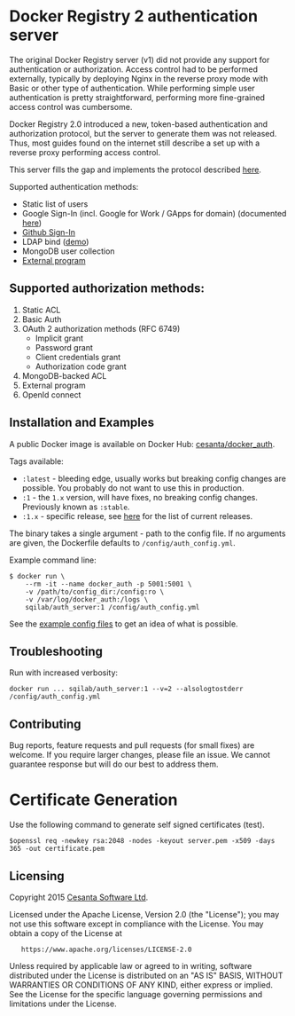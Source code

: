Docker Registry 2 authentication server
=========================================

The original Docker Registry server (v1) did not provide any support for authentication or authorization.
Access control had to be performed externally, typically by deploying Nginx in the reverse proxy mode with Basic or other type of authentication.
While performing simple user authentication is pretty straightforward, performing more fine-grained access control was cumbersome.

Docker Registry 2.0 introduced a new, token-based authentication and authorization protocol, but the server to generate them was not released.
Thus, most guides found on the internet still describe a set up with a reverse proxy performing access control.

This server fills the gap and implements the protocol described [here](https://github.com/docker/distribution/blob/master/docs/spec/auth/token.md).

Supported authentication methods:
 * Static list of users
 * Google Sign-In (incl. Google for Work / GApps for domain) (documented [here](https://github.com/cesanta/docker_auth/blob/master/examples/reference.yml))
 * [Github Sign-In](docs/auth-methods.md#github)
 * LDAP bind ([demo](https://github.com/kwk/docker-registry-setup))
 * MongoDB user collection
 * [External program](https://github.com/cesanta/docker_auth/blob/master/examples/ext_auth.sh)

## Supported authorization methods:
1. Static ACL
2. Basic Auth
3. OAuth 2 authorization methods (RFC 6749)
	+ Implicit grant
	+ Password grant
	+ Client credentials grant
	+ Authorization code grant
 4. MongoDB-backed ACL
 5. External program
 6. OpenId connect 
## Installation and Examples

A public Docker image is available on Docker Hub: [cesanta/docker_auth](https://registry.hub.docker.com/u/cesanta/docker_auth/).

Tags available:
 - `:latest` - bleeding edge, usually works but breaking config changes are possible. You probably do not want to use this in production.
 - `:1` - the `1.x` version, will have fixes, no breaking config changes. Previously known as `:stable`.
 - `:1.x` - specific release, see [here](https://github.com/cesanta/docker_auth/releases) for the list of current releases.

The binary takes a single argument - path to the config file.
If no arguments are given, the Dockerfile defaults to `/config/auth_config.yml`.

Example command line:

```{r, engine='bash', count_lines}
$ docker run \
    --rm -it --name docker_auth -p 5001:5001 \
    -v /path/to/config_dir:/config:ro \
    -v /var/log/docker_auth:/logs \
    sqilab/auth_server:1 /config/auth_config.yml
```

See the [example config files](https://github.com/mungaij83/docker_auth/tree/master/examples/) to get an idea of what is possible.

## Troubleshooting

Run with increased verbosity:
```{r, engine='bash', count_lines}
docker run ... sqilab/auth_server:1 --v=2 --alsologtostderr /config/auth_config.yml
```

## Contributing

Bug reports, feature requests and pull requests (for small fixes) are welcome.
If you require larger changes, please file an issue.
We cannot guarantee response but will do our best to address them.

# Certificate Generation

Use the following command to generate self signed certificates (test).
```{r, engine='bash', count_lines}
$openssl req -newkey rsa:2048 -nodes -keyout server.pem -x509 -days 365 -out certificate.pem
```

## Licensing

   Copyright 2015 [Cesanta Software Ltd](http://www.cesanta.com).

   Licensed under the Apache License, Version 2.0 (the "License");
   you may not use this software except in compliance with the License.
   You may obtain a copy of the License at

       https://www.apache.org/licenses/LICENSE-2.0

   Unless required by applicable law or agreed to in writing, software
   distributed under the License is distributed on an "AS IS" BASIS,
   WITHOUT WARRANTIES OR CONDITIONS OF ANY KIND, either express or implied.
   See the License for the specific language governing permissions and
   limitations under the License.

